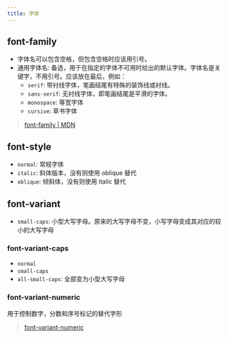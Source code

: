 ```yaml
---
title: 字体
---
```


## font-family

- 字体名可以包含空格，但包含空格时应该用引号。
- 通用字体名: 备选，用于在指定的字体不可用时给出的默认字体。字体名是关键字，不用引号。应该放在最后，例如：
  - `serif`: 带衬线字体，笔画结尾有特殊的装饰线或衬线。
  - `sans-serif`: 无衬线字体，即笔画结尾是平滑的字体。
  - `monospace`: 等宽字体
  - `cursive`: 草书字体

> [font-family | MDN](https://developer.mozilla.org/zh-CN/docs/Web/CSS/font-family)

## font-style

- `normal`: 常规字体
- `italic`: 斜体版本，没有则使用 oblique 替代
- `oblique`: 倾斜体，没有则使用 italic 替代

## font-variant

- `small-caps`: 小型大写字母。原来的大写字母不变，小写字母变成其对应的较小的大写字母

### font-variant-caps

- `normal`
- `small-caps`
- `all-small-caps`: 全部变为小型大写字母

### font-variant-numeric

用于控制数字，分数和序号标记的替代字形

> [font-variant-numeric](https://developer.mozilla.org/zh-CN/docs/Web/CSS/font-variant-numeric)
